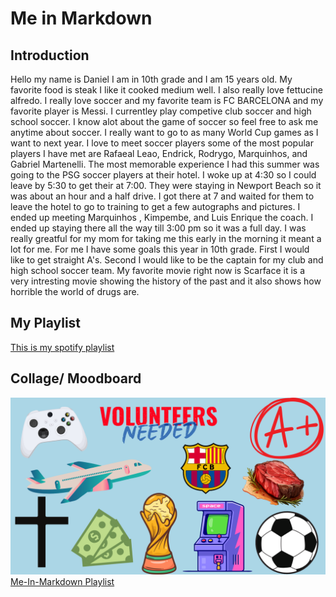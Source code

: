 # Me in Markdown 
## Introduction
Hello my name is Daniel I am in 10th grade and I am 15 years old. My favorite food is steak I like it cooked medium well. I also really love fettucine alfredo. I really love soccer and my favorite team is FC BARCELONA and my favorite player is Messi. I currentley play competive club soccer and high school soccer. I know alot about the game of soccer so feel free to ask me anytime about soccer. I really want to go to as many World Cup games as I want to next year. I love to meet soccer players some of the most popular players I have met are Rafaeal Leao, Endrick, Rodrygo, Marquinhos, and Gabriel Martenelli. The most memorable experience I had this summer was going to the PSG soccer players at their hotel. I woke up at 4:30 so I could leave by 5:30 to get their at 7:00. They were staying in Newport Beach so it was about an hour and a half drive. I got there at 7 and waited for them to leave the hotel to go to training to get a few autographs and pictures. I ended up meeting Marquinhos , Kimpembe, and Luis Enrique the coach. I ended up staying there all the way till 3:00 pm so it was a full day. I was really greatful for my mom for taking me this early in the morning it meant a lot for me.  For me I have some goals this year in 10th grade. First I would like to get straight A's. Second I would like to be the captain for my club and high school soccer team. My favorite movie right now is Scarface it is a very intresting movie showing the history of the past and it also shows how horrible the world of drugs are.
## My Playlist


[This is my spotify playlist]()


## Collage/ Moodboard

![This is an image of my collague](IMAGES.png)
[Me-In-Markdown Playlist](https://open.spotify.com/playlist/3lSDXrrmHyGYhhMyCk6oPy)
